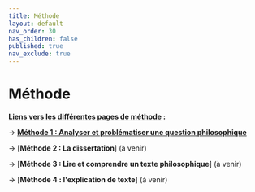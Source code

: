 ```yaml
---
title: Méthode
layout: default
nav_order: 30
has_children: false
published: true
nav_exclude: true
---
```

# Méthode

**<u>Liens vers les différentes pages de méthode</u> :**

→ [**Méthode 1 : Analyser et problématiser une question philosophique**](../docs/Methode%201/M1-0.html)

→ [**Méthode 2 : La dissertation**] (à venir)

→ [**Méthode 3 : Lire et comprendre un texte philosophique**] (à venir)

→ [**Méthode 4 : l'explication de texte**] (à venir)

